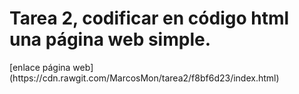 <h1>Tarea 2, codificar en código html una página web simple.</h1>
[enlace página web] (https://cdn.rawgit.com/MarcosMon/tarea2/f8bf6d23/index.html)
